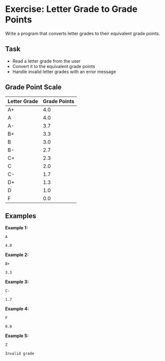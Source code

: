 # Exercise: Letter Grade to Grade Points

Write a program that converts letter grades to their equivalent grade points.

## Task
- Read a letter grade from the user
- Convert it to the equivalent grade points
- Handle invalid letter grades with an error message

## Grade Point Scale
| Letter Grade | Grade Points |
|--------------|--------------|
| A+ | 4.0 |
| A | 4.0 |
| A- | 3.7 |
| B+ | 3.3 |
| B | 3.0 |
| B- | 2.7 |
| C+ | 2.3 |
| C | 2.0 |
| C- | 1.7 |
| D+ | 1.3 |
| D | 1.0 |
| F | 0.0 |

## Examples
**Example 1:**
```
A
```
```
4.0
```

**Example 2:**
```
B+
```
```
3.3
```

**Example 3:**
```
C-
```
```
1.7
```

**Example 4:**
```
F
```
```
0.0
```

**Example 5:**
```
Z
```
```
Invalid grade
```

